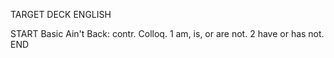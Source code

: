 TARGET DECK
ENGLISH

START
Basic
Ain't
Back: contr. Colloq. 1 am, is, or are not. 2 have or has not.
END
